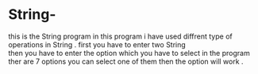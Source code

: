 # String-
this is the String program in this program i have  used diffrent type of operations in String .
first you have to enter two String  
then you have to enter the option which you have to select 
in the program ther are 7 options you can select one of them then the option will work .
